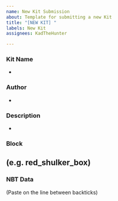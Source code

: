 ```yaml
---
name: New Kit Submission
about: Template for submitting a new Kit
title: "[NEW KIT] "
labels: New Kit
assignees: KadTheHunter

---
```


### Kit Name
- 

### Author
- 

### Description
- 

### Block
(e.g. red_shulker_box)
-

### NBT Data 
(Paste on the line between backticks)
```

```

